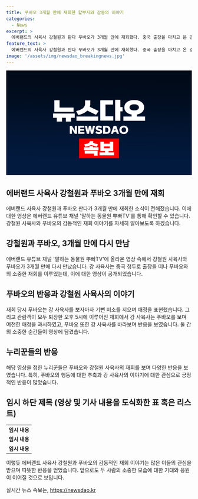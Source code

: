 ```yaml
---
title: 푸바오 3개월 만에 재회한 할부지와 감동의 이야기
categories:
  - News
excerpt: >
  에버랜드의 사육사 강철원과 판다 푸바오가 3개월 만에 재회했다. 중국 출장을 마치고 온 강 사육사는 푸바오를 만나자마자 감격의 눈빛을 보였고, 푸바오 또한 그에게 관심을 표현했다. 하지만 푸바오가 아직 적응기간이 필요한 것으로 보이며, 누리꾼들은 푸바오와 강 사육사의 다시 만나 행복한 모습을 보게 된 것에 기쁨을 나타냈다. 해당 영상은 말하는 동물원 뿌빠TV에 공개되었고, 많은 이들의 관심을 끈 모양이다.
feature_text: >
  에버랜드의 사육사 강철원과 판다 푸바오가 3개월 만에 재회했다. 중국 출장을 마치고 온 강 사육사는 푸바오를 만나자마자 감격의 눈빛을 보였고, 푸바오 또한 그에게 관심을 표현했다. 하지만 푸바오가 아직 적응기간이 필요한 것으로 보이며, 누리꾼들은 푸바오와 강 사육사의 다시 만나 행복한 모습을 보게 된 것에 기쁨을 나타냈다. 해당 영상은 말하는 동물원 뿌빠TV에 공개되었고, 많은 이들의 관심을 끈 모양이다.
image: '/assets/img/newsdao_breakingnews.jpg'
---
```


<p><img src="/assets/img/newsdao_breakingnews.jpg" alt="bookingtag 속보" /></p>

<h2>에버랜드 사육사 강철원과 푸바오 3개월 만에 재회</h2>

<p data-ke-size="size16">에버랜드 사육사 강철원과 푸바오 판다가 3개월 만에 재회한 소식이 전해졌습니다. 이에 대한 영상은 에버랜드 유튜브 채널 '말하는 동물원 뿌빠TV'를 통해 확인할 수 있습니다. 강철원 사육사와 푸바오의 감동적인 재회 이야기를 자세히 알아보도록 하겠습니다.</p>

<h2><b>강철원과 푸바오, 3개월 만에 다시 만남</b></h2>

<p data-ke-size="size16">에버랜드 유튜브 채널 '말하는 동물원 뿌빠TV'에 올라온 영상 속에서 강철원 사육사와 푸바오가 3개월 만에 다시 만났습니다. 강 사육사는 중국 청두로 출장을 떠나 푸바오와의 소중한 재회를 이루었는데, 이에 대한 영상이 공개되었습니다.</p>

<h2><b>푸바오의 반응과 강철원 사육사의 이야기</b></h2>

<p data-ke-size="size16">재회 당시 푸바오는 강 사육사를 보자마자 기뻔 미소를 지으며 애정을 표현했습니다. 그리고 관람객이 모두 퇴장한 오후 5시에 이루어진 재회에서 강 사육사는 푸바오를 보며 여전한 애정을 과시하였고, 푸바오 또한 강 사육사를 바라보며 반응을 보였습니다. 둘 간의 소중한 순간들이 영상에 담겼습니다.</p>

<h2><b>누리꾼들의 반응</b></h2>

<p data-ke-size="size16">해당 영상을 접한 누리꾼들은 푸바오와 강철원 사육사의 재회를 보며 다양한 반응을 보였습니다. 특히, 푸바오의 행동에 대한 추측과 강 사육사의 이야기에 대한 관심으로 긍정적인 반응이 많았습니다.</p>

<h2><b>임시 하단 제목 (영상 및 기사 내용을 도식화한 표 혹은 리스트)</b></h2>

<table>
  <tr>
    <td style="text-align: center; height: 17px;"><b>임시 내용</b></td>
  </tr>
  <tr>
    <td style="text-align: center; height: 17px;"><b>임시 내용</b></td>
  </tr>
  <tr>
    <td style="text-align: center; height: 17px;"><b>임시 내용</b></td>
  </tr>
</table>

<p data-ke-size="size16">이렇듯 에버랜드 사육사 강철원과 푸바오의 감동적인 재회 이야기는 많은 이들의 관심을 받으며 따뜻한 반응을 얻었습니다. 앞으로도 두 사람의 소중한 모습에 대한 기대와 응원이 이어질 것으로 보입니다.</p>
실시간 뉴스 속보는, <a href="https://newsdao.kr" rel="dofollow">https://newsdao.kr</a>


